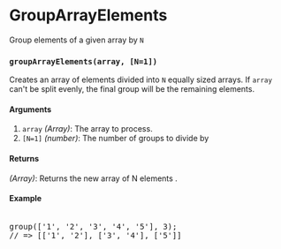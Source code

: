 # GroupArrayElements
Group elements of a given array by <code>N</code>
<div>
   <h3 id="group"><a href="#group" class="fa fa-link"></a><code>groupArrayElements(array, [N=1])</code></h3>
   <p>Creates an array of elements divided into <code>N</code> equally sized arrays. If <code>array</code> can't be split evenly, the final group will be the remaining elements.</p>
   <h4>Arguments</h4>
   <ol>
      <li><code>array</code> <em>(Array)</em>: The array to process.</li>
      <li><code>[N=1]</code> <em>(number)</em>: The number of groups to divide by</li>
   </ol>
   <h4>Returns</h4>
   <p><em>(Array)</em>: Returns the new array of N elements .</p>
   <h4>Example</h4>
   <div class="highlight js">
      <pre>
      <div><span class="name">group</span>([<span class="string">'1'</span><span class="delimiter">,</span>&nbsp;<span class="string">'2'</span><span     class="delimiter">,</span>&nbsp;<span class="string">'3'</span><span class="delimiter">,</span>&nbsp;<span class="string">'4'</span><span class="delimiter">,</span>&nbsp;<span class="string">'5'</span>]<span class="delimiter">,</span>&nbsp;<span class="numeric">3</span>);</div><div><span class="comment">//&nbsp;=&gt;&nbsp;[['1',&nbsp;'2'],&nbsp;['3',&nbsp;'4'],&nbsp;['5']]</span></div><div>&nbsp;</div>
</div>
